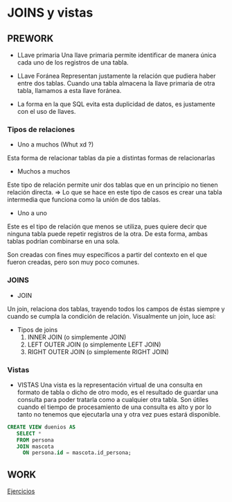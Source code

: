 # JOINS y vistas

## PREWORK 

- LLave primaria
Una llave primaria permite identificar de manera única cada uno de los registros de una tabla.


- LLave Foránea
Representan justamente la relación que pudiera haber entre dos tablas. 
Cuando una tabla almacena la llave primaria de otra tabla, llamamos a esta llave foránea.

- La forma en la que SQL evita esta duplicidad de datos, es justamente con el uso de llaves. 



### Tipos de relaciones

- Uno a muchos (Whut xd ?)

Esta forma de relacionar tablas da pie a distintas formas de relacionarlas


- Muchos a muchos

Este tipo de relación permite unir dos tablas que en un principio no tienen relación directa. 
=> Lo que se hace en este tipo de casos es crear una tabla intermedia que funciona como la unión de dos tablas.


- Uno a uno

Este es el tipo de relación que menos se utiliza, pues quiere decir que ninguna tabla puede repetir registros de la otra. De esta forma, ambas tablas podrían combinarse en una sola. 

Son creadas con fines muy específicos a partir del contexto en el que fueron creadas, pero son muy poco comunes. 

### JOINS

- JOIN 

Un join, relaciona dos tablas, trayendo todos los campos de éstas siempre y cuando se cumpla la condición 
de relación. Visualmente un join, luce así:


- Tipos de joins
    1. INNER JOIN (o simplemente JOIN)
    2. LEFT OUTER JOIN (o simplemente LEFT JOIN)
    3. RIGHT OUTER JOIN (o simplemente RIGHT JOIN)


### Vistas

- VISTAS
Una vista es la representación virtual de una consulta en formato de tabla o dicho de otro modo, es el resultado de guardar una consulta para poder tratarla como a cualquier otra tabla. 
Son útiles cuando el tiempo de procesamiento de una consulta es alto y por lo tanto no tenemos que ejecutarla una y otra vez pues estará disponible.

```sql 
CREATE VIEW duenios AS
   SELECT *
   FROM persona
   JOIN mascota
     ON persona.id = mascota.id_persona;
```



## WORK 

[Ejercicios](https://github.com/aMurryFly/A1-Introduccion-a-Bases-de-Datos-Santander/blob/main/Sesion-03/Ejercicios/retos.sql)










